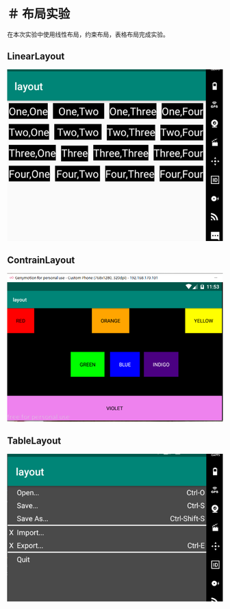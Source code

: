 ＃ 布局实验
===
在本次实验中使用线性布局，约束布局，表格布局完成实验。 
## LinearLayout
![image](https://github.com/SeanVivi/Android/blob/master/images/linearlayout.png)
## ContrainLayout
![image](https://github.com/SeanVivi/Android/blob/master/images/constraintlayout.png)
## TableLayout
![image](https://github.com/SeanVivi/Android/blob/master/images/tablelayout.png)

